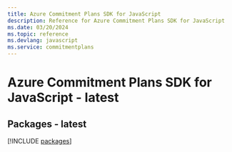 ```yaml
---
title: Azure Commitment Plans SDK for JavaScript
description: Reference for Azure Commitment Plans SDK for JavaScript
ms.date: 03/20/2024
ms.topic: reference
ms.devlang: javascript
ms.service: commitmentplans
---
```

# Azure Commitment Plans SDK for JavaScript - latest
## Packages - latest
[!INCLUDE [packages](commitment-plans-index.md)]